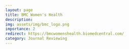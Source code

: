 ```yaml
---
layout: page
title: BMC Women's Health
description:
img: assets/img/bmc_logo.png
importance: 2
redirect: https://bmcwomenshealth.biomedcentral.com/
category: Journal Reviewing
---
```

